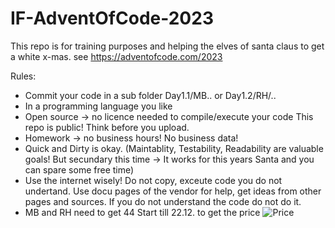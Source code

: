 # IF-AdventOfCode-2023
This repo is for training purposes and helping the elves of santa claus to get a white x-mas.
see https://adventofcode.com/2023 

Rules:
- Commit your code in a sub folder Day1.1/MB..
  or Day1.2/RH/..
- In a programming language you like
- Open source -> no licence needed to compile/execute your code
  This repo is public! Think before you upload. 
- Homework -> no business hours! No business data!
- Quick and Dirty is okay. (Maintablity, Testability, Readability are valuable goals! But secundary this time -> It works for this years Santa and you can spare some free time)
- Use the internet wisely! Do not copy, exceute code you do not undertand. Use docu pages of the vendor for help, get ideas from other pages and sources. If you do not understand the code do not do it.
- MB and RH need to get 44 Start till 22.12. to get the price
  ![Price](./Price.png)
